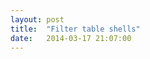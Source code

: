 ```yaml
---
layout: post
title:  "Filter table shells"
date:   2014-03-17 21:07:00
---
```


<html>
  <head>
    <meta charset="UTF-8">
	<title>Filter Shell Chart</title>
    <link href="http://www.google.com/uds/api/visualization/1.0/4ea8b4974b307a4ef65cf50fe2dc4df2/table+en.css"
         rel="stylesheet" type="text/css">
    <script type="text/javascript" src="http://www.google.com/jsapi"></script>
	<style type="text/css">
      table {
        width: 30%;
      }

      th {
        width: 30%;
        text-align: left;
		border: 1px solid black;
      }
    </style>
	<script type="text/javascript">
      google.load('visualization', '1', { packages: ['table'] });

      function drawTable() {
        // Construct query
        var query = "SELECT 'Type of crime', 'Shell Company Name', 'State' FROM 1DFAnYbfnDXzIYgKMDsBdX2otLEpO21kgB-na07b5";
        var crime = document.getElementById('crime').value;
        if (crime) {
          query += " WHERE 'Type of crime' = '" + crime + "'";
        }
        var queryText = encodeURIComponent(query);
        var gvizQuery = new google.visualization.Query(
            'http://www.google.com/fusiontables/v1/query?sql='  + queryText);

        // Send query and draw table with data in response
	  gvizQuery.send(function(response) {
	            var table = new google.visualization.Table(
	                document.getElementById('visualization'));
	            table.draw(response.getDataTable(), {
	              showRowNumber: true
	            });
	          });
	        }
      google.setOnLoadCallback(drawTable);
    </script>
  </head>
  <body>
    <div>
      <label>Type of crime:</label>
      <select id="crime" onchange="drawTable();">
        <option value="" selected="selected">All</option>
        <option value="Money laundering for smuggling">Money laundering for smuggling</option>
        <option value="Medicare fraud">Medicare fraud</option>
        <option value="Defrauding government to obtain contracts">Defrauding government to obtain contracts</option>
      </select>
    </div>
    <div id="visualization"></div>
  </body>
</html>
